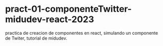 # pract-01-componenteTwitter-midudev-react-2023
practica de creacion de componentes en react, simulando un componente de Twiter, tutorial de midudev.
